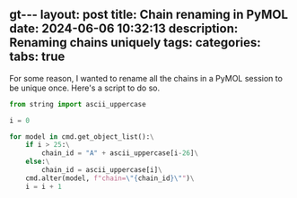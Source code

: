 gt---
layout: post
title: Chain renaming in PyMOL
date: 2024-06-06 10:32:13
description: Renaming chains uniquely
tags:
categories:
tabs: true
---

For some reason, I wanted to rename all the chains in a PyMOL session to be unique once. Here's a script to do so.

```python
from string import ascii_uppercase

i = 0

for model in cmd.get_object_list():\
    if i > 25:\
        chain_id = "A" + ascii_uppercase[i-26]\
    else:\
        chain_id = ascii_uppercase[i]\
    cmd.alter(model, f"chain=\"{chain_id}\"")\
    i = i + 1
```
